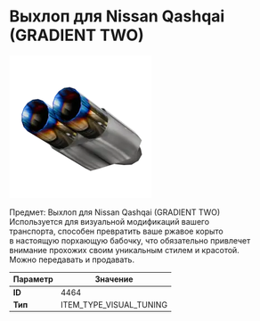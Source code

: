 # Выхлоп для Nissan Qashqai (GRADIENT TWO)

![Item Image](../img/4464.webp?raw=true)

Предмет: Выхлоп для Nissan Qashqai (GRADIENT TWO)<br>Используется для визуальной модификаций вашего<br>транспорта, способен превратить ваше ржавое корыто<br>в настоящую порхающую бабочку, что обязательно привлечет<br>внимание прохожих своим уникальным стилем и красотой.<br>Можно передавать и продавать.


| Параметр | Значение |
|----------|----------|
| **ID** | 4464 |
| **Тип** | ITEM_TYPE_VISUAL_TUNING |

